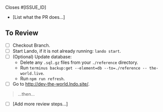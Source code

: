Closes #[ISSUE_ID]

- [List what the PR does...]

## To Review

- [ ] Checkout Branch.
- [ ] Start Lando, if it is not already running: `lando start`.
- [ ] (Optional) Update database:
  - Delete any `.sql.gz` files from your `./reference` directory.
  - Run `terminus backup:get --element=db --to=./reference -- the-world.live`.
  - Run `npm run refresh`.
- [ ] Go to http://dev-the-world.lndo.site/.

> ...then...

- [ ] [Add more review steps...]
